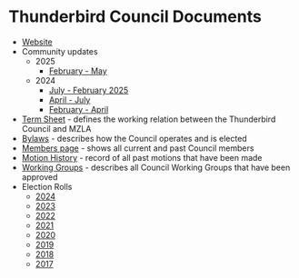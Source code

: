 # Thunderbird Council Documents

* [Website](https://council.thunderbird.net/)
* Community updates
    * 2025
        * [February - May](https://thunderbird.topicbox.com/groups/planning/Td65e54ca8aa09e5f/thunderbird-council-community-update-2025-h1)
    * 2024
        * [July - February 2025](https://thunderbird.topicbox.com/groups/planning/Td85d2de142aee525/thunderbird-council-community-update-2024-h2)
        * [April - July](https://thunderbird.topicbox.com/groups/planning/T6ff124ead7b386fc/council-update-april-to-july)
        * [February - April](https://thunderbird.topicbox.com/groups/planning/T1db0d5258419763c/thunderbird-council-meeting-minutes-summary)
* [Term Sheet](TERM_SHEET.md) - defines the working relation between the Thunderbird Council and MZLA
* [Bylaws](BY_LAWS.md) - describes how the Council operates and is elected
* [Members page](MEMBERS.md) - shows all current and past Council members
* [Motion History](MOTIONS.md) - record of all past motions that have been made
* [Working Groups](WORKING_GROUPS.md) - describes all Council Working Groups that have been approved
* Election Rolls
    * [2024](electoral_rolls/2024.md)
    * [2023](electoral_rolls/2023.md)
    * [2022](electoral_rolls/2022.md)
    * [2021](https://wiki.mozilla.org/Thunderbird/Council_Elections_2021)
    * [2020](https://wiki.mozilla.org/Thunderbird/Council_Elections_2020)
    * [2019](https://wiki.mozilla.org/Thunderbird/Council_Elections_2019)
    * [2018](https://wiki.mozilla.org/Thunderbird/Council_Elections_2018)
    * [2017](https://wiki.mozilla.org/Thunderbird/Council_Elections_2017)
